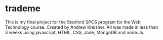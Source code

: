 # trademe
This is my final project for the Stanford SPCS program for the Web Technology course. Created by Andrew Kreisher. All was made in less than 3 weeks using javascript, HTML, CSS, Jade, MongoDB and node.Js. 
